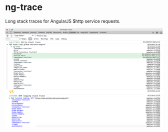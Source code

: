 ng-trace
========

Long stack traces for AngularJS $http service requests.

![ng-trace for AngularJS](https://raw.githubusercontent.com/tambet/ng-trace/master/screenshots/ng-trace.png)
